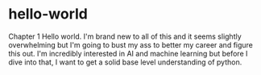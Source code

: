 # hello-world
Chapter 1
Hello world. I'm brand new to all of this and it seems slightly overwhelming but I'm going to bust my ass to better my career and figure this out. 
I'm incredibly interested in AI and machine learning but before I dive into that, I want to get a solid base level understanding of python. 
